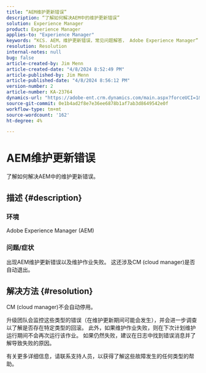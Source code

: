 ```yaml
---
title: “AEM维护更新错误”
description: “了解如何解决AEM中的维护更新错误”
solution: Experience Manager
product: Experience Manager
applies-to: "Experience Manager"
keywords: “KCS. AEM，维护更新错误，常见问题解答， Adobe Experience Manager”
resolution: Resolution
internal-notes: null
bug: false
article-created-by: Jim Menn
article-created-date: "4/8/2024 8:52:49 PM"
article-published-by: Jim Menn
article-published-date: "4/8/2024 8:56:12 PM"
version-number: 2
article-number: KA-23764
dynamics-url: "https://adobe-ent.crm.dynamics.com/main.aspx?forceUCI=1&pagetype=entityrecord&etn=knowledgearticle&id=c7541cf3-e9f5-ee11-a1fe-6045bd006268"
source-git-commit: 0e1b4ad2f8e7e36ee6878b1af7ab3d8649542e0f
workflow-type: tm+mt
source-wordcount: '162'
ht-degree: 4%

---
```


# AEM维护更新错误


了解如何解决AEM中的维护更新错误。

## 描述 {#description}


### 环境

Adobe Experience Manager (AEM)

### 问题/症状

出现AEM维护更新错误以及维护作业失败。 这还涉及CM (cloud manager)是否自动退出。


## 解决方法 {#resolution}


CM (cloud manager)不会自动停用。

升级团队会监控这些类型的错误（在维护更新期间可能会发生），并会进一步调查以了解是否存在特定类型的回滚。
此外，如果维护作业失败，则在下次计划维护运行期间不会再次运行该作业。 如果仍然失败，建议在日志中找到错误消息并了解导致失败的原因。

有关更多详细信息，请联系支持人员，以获得了解这些故障发生的任何类型的帮助。
